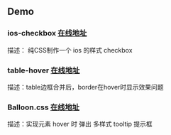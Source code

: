 ## Demo

### ios-checkbox    [在线地址](https://ices1.github.io/demo/ios-checkbox-o/index.html)
描述： 纯CSS制作一个 ios 的样式 checkbox

### table-hover   [在线地址](https://ices1.github.io/demo/table-hover/index.html)
描述：table边框合并后，border在hover时显示效果问题

### Balloon.css   [在线地址](https://ices1.github.io/demo/balloon.css/index.html)
描述：实现元素 hover 时 弹出 多样式 tooltip 提示框

